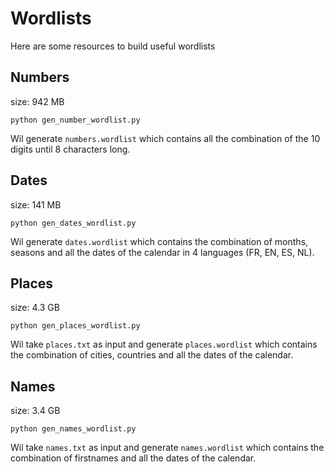# Wordlists

Here are some resources to build useful wordlists 

## Numbers
size: 942 MB
```
python gen_number_wordlist.py
```
Wil generate `numbers.wordlist` which contains all the combination of the 10 digits until 8 characters long.

## Dates
size: 141 MB
```
python gen_dates_wordlist.py
```
Wil generate `dates.wordlist` which contains the combination of months, seasons and all the dates of the calendar in 4 languages (FR, EN, ES, NL).

## Places
size: 4.3 GB
```
python gen_places_wordlist.py
```
Wil take `places.txt` as input and generate `places.wordlist` which contains the combination of cities, countries and all the dates of the calendar.

## Names
size: 3.4 GB
```
python gen_names_wordlist.py
```
Wil take `names.txt` as input and generate `names.wordlist` which contains the combination of firstnames and all the dates of the calendar.
